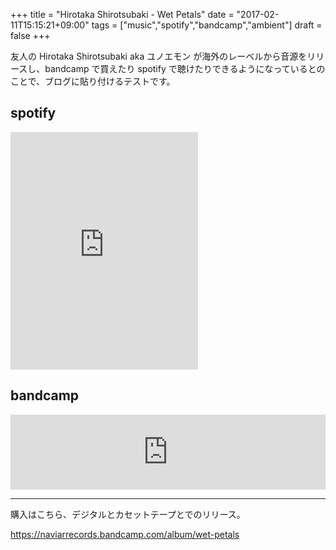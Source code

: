 +++
title = "Hirotaka Shirotsubaki - Wet Petals"
date = "2017-02-11T15:15:21+09:00"
tags = ["music","spotify","bandcamp","ambient"]
draft = false
+++

友人の Hirotaka Shirotsubaki aka ユノエモン が海外のレーベルから音源をリリースし、bandcamp で買えたり spotify で聴けたりできるようになっているとのことで、ブログに貼り付けるテストです。

## spotify

<iframe src="https://embed.spotify.com/?uri=spotify%3Aalbum%3A1nTLAF1Rmmq9z8J4h6vPoj" width="300" height="380" frameborder="0" allowtransparency="true"></iframe>

## bandcamp

<iframe style="border: 0; width: 100%; height: 120px;" src="https://bandcamp.com/EmbeddedPlayer/album=1287672053/size=large/bgcol=ffffff/linkcol=0687f5/tracklist=false/artwork=small/transparent=true/" seamless><a href="http://naviarrecords.bandcamp.com/album/wet-petals">Wet Petals by Hirotaka Shirotsubaki</a></iframe>

---

購入はこちら、デジタルとカセットテープとでのリリース。

https://naviarrecords.bandcamp.com/album/wet-petals

